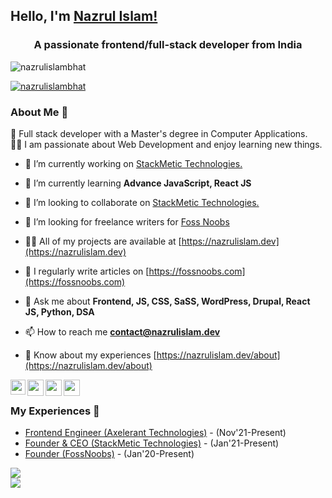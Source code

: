 ## Hello, I'm [Nazrul Islam!](https://nazrulislam.dev/)
<h3 align="center">A passionate frontend/full-stack developer from India</h3>

<p align="left"> <img src="https://komarev.com/ghpvc/?username=nazrulislambhat&label=Profile%20views&color=ea3e3e&style=flat" alt="nazrulislambhat" /> </p>

<p align="left"> <a href="https://twitter.com/nazrulislambhat" target="blank"><img src="https://img.shields.io/twitter/follow/nazrulislambhat?logo=twitter&style=for-the-badge" alt="nazrulislambhat" /></a> </p>

### About Me 🚀

🌱 Full stack developer with a Master's degree in Computer Applications.</br>
👨‍💻 I am passionate about Web Development and enjoy learning new things. </br>

- 🔭 I’m currently working on [StackMetic Technologies.](https://stackmetic.com)

- 🌱 I’m currently learning **Advance JavaScript, React JS**

- 👯 I’m looking to collaborate on [StackMetic Technologies.](https://stackmetic.com)

- 🤝 I’m looking for freelance writers for [Foss Noobs](https://fossnoobs.com)

- 👨‍💻 All of my projects are available at [https://nazrulislam.dev](https://nazrulislam.dev)

- 📝 I regularly write articles on [https://fossnoobs.com](https://fossnoobs.com)

- 💬 Ask me about **Frontend, JS, CSS, SaSS, WordPress, Drupal, React JS, Python, DSA**

- 📫 How to reach me **contact@nazrulislam.dev**

- 📄 Know about my experiences [https://nazrulislam.dev/about](https://nazrulislam.dev/about)

<a href="https://www.linkedin.com/in/nazrulislambhat/">
  <img align="left" width="24px" src="https://cdn.jsdelivr.net/npm/simple-icons@v3/icons/linkedin.svg"  />
</a>
<a href="https://twitter.com/nazrulislambhat">
  <img align="left" width="26px" src="https://cdn.jsdelivr.net/npm/simple-icons@v3/icons/twitter.svg" />
</a>
<a href="mailto:nazrulislambhat@gmail.com">
  <img align="left" width="26px" src="https://cdn.jsdelivr.net/npm/simple-icons@v3/icons/gmail.svg" />
</a>
<a href="https://www.youtube.com/@nazrulislambhat">
  <img align="left" width="26px" src="https://cdn.jsdelivr.net/npm/simple-icons@v3/icons/youtube.svg" />
</a>

<br />

### My Experiences 🙌

- [Frontend Engineer (Axelerant Technologies)](https://www.axelerant.com/) - (Nov'21-Present)
- [Founder & CEO (StackMetic Technologies)](https://stackmetic.com/) - (Jan'21-Present)
- [Founder (FossNoobs)](https://www.fossnoobs.com/) - (Jan'20-Present)

![](https://github-readme-stats.vercel.app/api?username=nazrulislambhat&theme=onedark&hide_border=false&include_all_commits=true&count_private=true)<br/>
![](https://github-readme-stats.vercel.app/api/top-langs/?username=nazrulislambhat&theme=onedark&hide_border=false&include_all_commits=true&count_private=true&layout=compact)
<br />
